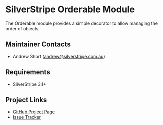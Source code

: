 # SilverStripe Orderable Module

The Orderable module provides a simple decorator to allow
managing the order of objects.

## Maintainer Contacts
*  Andrew Short (<andrew@silverstripe.com.au>)

## Requirements
*  SilverStripe 3.1+

## Project Links
*  [GitHub Project Page](https://github.com/ajshort/silverstripe-orderable)
*  [Issue Tracker](https://github.com/ajshort/silverstripe-orderable/issues)
